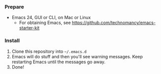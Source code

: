 ### Prepare

* Emacs 24, GUI or CLI, on Mac or Linux
  * For obtaining Emacs, see https://github.com/technomancy/emacs-starter-kit

### Install

1. Clone this repository into `~/.emacs.d`
2. Emacs will do stuff and then you'll see warning messages.  Keep restarting Emacs until the messages go away.
3. Done!